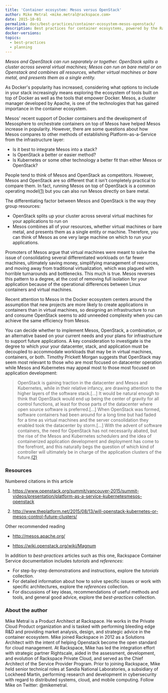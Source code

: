 ```yaml
---
title: 'Container ecosystem: Mesos versus OpenStack'
author: Mike Metral <mike.metral@rackspace.com>
date: 2015-10-01
permalink: docs/best-practices/container-ecosystem-mesos-openstack/
description: Best practices for container ecosystems, powered by the Rackspace Container Service
docker-versions:
topics:
  - best-practices
  - planning
---
```


*Mesos and OpenStack can run separately or together. OpenStack
splits a cluster across several virtual machines; Mesos can run on bare metal or on Openstack and combines all resources, whether virtual machines or bare metal,
and presents them as a single entity.*

As Docker's popularity has increased, considering what options to include in your stack increasingly means exploring the ecosystem of tools built on top of Docker as well as
the tools that empower Docker. Mesos, a cluster manager developed by Apache, is one of the
technologies that has gained importance in the container ecosystem.

Mesos' recent support of Docker containers and the development of
Mesosphere to orchestrate containers on top of Mesos have helped Mesos
increase in popularity. However, there
are some questions about how Mesos compares to other methods of
establishing Platform-as-a-Service from the infrastructure layer: 
- Is it best to integrate Mesos into a stack? 
- Is OpenStack a better or easier method?
- Is Kubernetes or some other technology a better fit than either Mesos or OpenStack?

People tend to think of Mesos and OpenStack as competitors.
However, Mesos and OpenStack are so different that it isn't completely practical to
compare them. In fact, running Mesos on top of OpenStack is a common operating model[(1)](#resources)
but you can also run Mesos directly on bare metal.

The differentiating factor between Mesos and OpenStack is the way they group resources:
- OpenStack splits up your cluster across several virtual machines for your applications to run on
- Mesos combines all of your resources, whether virtual machines or bare metal, and presents them as a single entity or machine.
Therefore, you can think of Mesos as one
very large machine on which to run your applications.

Promoters of Mesos argue that virtual machines were meant
to solve the issue of
consolidating several differentiated workloads on far fewer machines, ultimately saving money,
simplifying management of resources,
and moving away from traditional virtualization, which was plagued with
horrible turnarounds and bottlenecks. This much is true.
Mesos reverses this pattern to a degree, at the cost of removing full
isolation for your application because of the operational differences between Linux containers
and virtual machines.

Recent attention to Mesos in the Docker ecosystem centers
around the assumption that new projects are more likely to create applications in containers than in virtual machines,
so designing an infrastructure to run and consume OpenStack seems to add unneeded complexity when you can achieve the same efficiency from Mesos.

You can decide whether to implement Mesos, OpenStack, a combination, or an alternative based on your current needs and your plans for infrastructure to support future applications.
A key consideration to investigate is the degree to which your
your datacenter, stack, and application must be decoupled
to accommodate workloads that may be in virtual machines, containers, or both.
Timothy Prickett Morgan suggests that OpenStack may seem most relevant to those who are most focused on datacenter operation while Mesos and Kubernetes may appeal most to those most focused on application development:

> OpenStack is gaining traction in the datacenter and Mesos and Kubernetes, while in their relative infancy, are drawing attention to the higher layers of the software stack.\[...\] It would be natural enough to think that OpenStack would end up being the center of gravity for all control functions, at least for those parts of the datacenter where open source software is preferred.\[...\] When OpenStack was formed, software containers had been around for a long time but had faded for a time as virtual machines and the server consolidation they enabled took the datacenter by storm.\[...\] With the advent of software containers, the need for OpenStack has not necessarily abated, but the rise of the Mesos and Kubernetes schedulers and the idea of containerized application development and deployment has come to the forefront, and this naturally begs the question of which kind of controller will ultimately be in charge of the application clusters of the future.[(2)](#resources)

<a name="resources"></a>
### Resources

Numbered citations in this article

1. <https://www.openstack.org/summit/vancouver-2015/summit-videos/presentation/platform-as-a-service-kubernetesmesos-openstack>

2. <http://www.theplatform.net/2015/08/13/will-openstack-kubernetes-or-mesos-control-future-clusters/>

Other recommended reading

- <http://mesos.apache.org/>

- <https://wiki.openstack.org/wiki/Magnum>

In addition to *best-practices* articles such as this one,
Rackspace Container Service documentation includes *tutorials* and *references*:

* For step-by-step demonstrations and instructions, explore the *tutorials* collection.
* For detailed information about how to solve specific issues or work with specific architectures,
  explore the *references* collection.
* For discussions of key ideas, recommendations of useful methods and tools, and
  general good advice, explore the *best-practices* collection.

### About the author

Mike Metral is a Product Architect at Rackspace. He works in the Private Cloud Product organization and is tasked with performing bleeding edge R&D and providing market analysis, design, and strategic advice in the container ecosystem. Mike joined Rackspace in 2012 as a Solutions Architect with the intent of helping Openstack become the open standard for cloud management. At Rackspace, Mike has led the integration effort with strategic partner Rightscale, aided in the assessment, development, and evolution of Rackspace Private Cloud, and served as the Chief Architect of the Service Provider Program. Prior to joining Rackspace, Mike held senior technical roles at Sandia National Laboratories, a subsidiary of Lockheed Martin, performing research and development in cybersecurity with regard to distributed systems, cloud, and mobile computing. Follow Mike on Twitter: @mikemetral.
